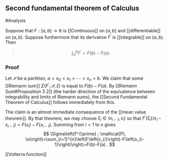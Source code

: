 ## Second fundamental theorem of Calculus
#Analysis
>
Suppose that $F:[a, b] \rightarrow \mathbb{R}$ is [[Continuous]] on $[a, b]$ and [[differentiable]] on $(a, b)$. Suppose furthermore that its derivative $F^{\prime}$ is [[integrable]] on $(a, b)$. Then
>$$
\int_{a}^{b} F^{\prime}=F(b)-F(a).
>$$

### Proof
Let $\mathcal{P}$ be a partition, $a=x_{0}<x_{1}<\cdots<x_{n}=b$. We claim that some [[Riemann sum]] $\Sigma\left(F^{\prime} ; \mathcal{P}, \xi\right)$ is equal to $F(b)-F(a) .$ By [[Riemann Sum#Proposition 3 2]] (the harder direction of the equivalence between integrability and limits of Riemann sums), the [[Second Fundamental Theorem of Calculus]] follows immediately from this.

The claim is an almost immediate consequence of the [[mean value theorem]]. By that theorem, we may choose $\xi_{i} \in\left(x_{i-1}, x_{i}\right)$ so that $F^{\prime}\left(\xi_{i}\right)\left(x_{i}-x_{i-1}\right)=F\left(x_{i}\right)-F\left(x_{i-1}\right) .$ Summing from $i=1$ to $n$ gives
$$
\Sigma\left(F^{\prime} ; \mathcal{P}, \xi\right)=\sum_{i=1}^{n}\left(F\left(x_{i}\right)-F\left(x_{i-1}\right)\right)=F(b)-F(a) .
$$


 [[Volterra function]]